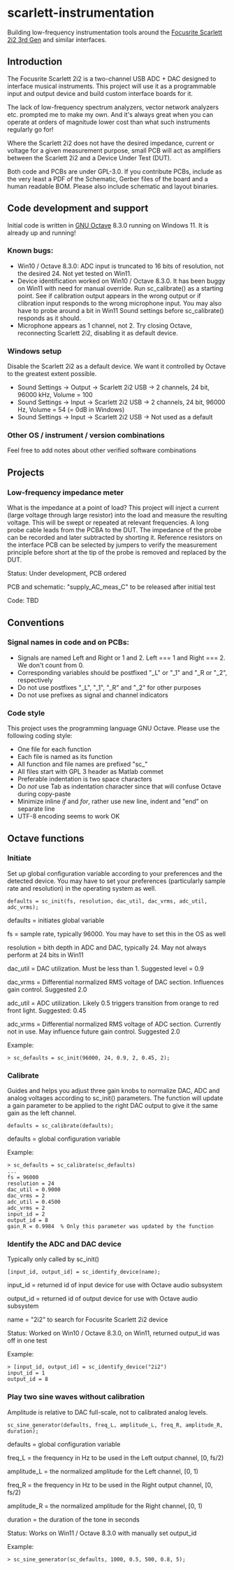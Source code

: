 # scarlett-instrumentation
Building low-frequency instrumentation tools around the [Focusrite Scarlett 2i2 3rd Gen](https://focusrite.com/products/scarlett-2i2-3rd-gen) and similar interfaces. 

## Introduction
The Focusrite Scarlett 2i2 is a two-channel USB ADC + DAC designed to interface musical instruments. This project will use it as a programmable input and output device and build custom interface boards for it.

The lack of low-frequency spectrum analyzers, vector network analyzers etc. prompted me to make my own. And it's always great when you can operate at orders of magnitude lower cost than what such instruments regularly go for!

Where the Scarlett 2i2 does not have the desired impedance, current or voltage for a given measurement purpose, small PCB will act as amplifiers between the Scarlett 2i2 and a Device Under Test (DUT). 

Both code and PCBs are under GPL-3.0. If you contribute PCBs, include as the very least a PDF of the Schematic, Gerber files of the board and a human readable BOM. Please also include schematic and layout binaries.

## Code development and support
Initial code is written in [GNU Octave](https://octave.org) 8.3.0 running on Windows 11. It is already up and running! 

### Known bugs:
- Win10 / Octave 8.3.0: ADC input is truncated to 16 bits of resolution, not the desired 24. Not yet tested on Win11.
- Device identification worked on Win10 / Octave 8.3.0. It has been buggy on Win11 with need for manual override.
  Run sc_calibrate() as a starting point. See if calibration output appears in the wrong output or if clibration 
  input responds to the wrong microphone input. You may also have to probe around a bit in Win11 Sound settings
  before sc_calibrate() responds as it should.
- Microphone appears as 1 channel, not 2. Try closing Octave, reconnecting Scarlett 2i2, disabling it as default device.

### Windows setup
Disable the Scarlett 2i2 as a default device. We want it controlled by Octave to the greatest extent possible.
- Sound Settings -> Output -> Scarlett 2i2 USB -> 2 channels, 24 bit, 96000 kHz, Volume = 100
- Sound Settings -> Input -> Scarlett 2i2 USB -> 2 channels, 24 bit, 96000 Hz, Volume = 54 (= 0dB in Windows)
- Sound Settings -> Input -> Scarlett 2i2 USB -> Not used as a default

### Other OS / instrument / version combinations
Feel free to add notes about other verified software combinations

## Projects

### Low-frequency impedance meter
What is the impedance at a point of load? This project will inject a current (large voltage through large resistor) into the load and measure the resulting voltage. This will be swept or repeated at relevant frequencies. A long probe cable leads from the PCBA to the DUT. The impedance of the probe can be recorded and later subtracted by shorting it. Reference resistors on the interface PCB can be selected by jumpers to verify the measurement principle before short at the tip of the probe is removed and replaced by the DUT. 

Status: Under development, PCB ordered

PCB and schematic: "supply_AC_meas_C" to be released after initial test

Code: TBD

## Conventions
### Signal names in code and on PCBs:
- Signals are named Left and Right or 1 and 2. Left === 1 and Right === 2. We don't count from 0.
- Corresponding variables should be postfixed "_L" or "_1" and "_R or "_2", respectively
- Do not use postfixes "_L", "_1", "_R" and "_2" for other purposes
- Do not use prefixes as signal and channel indicators

### Code style
This project uses the programming language GNU Octave. Please use the following coding style:
- One file for each function
- Each file is named as its function
- All function and file names are prefixed "sc_"
- All files start with GPL 3 header as Matlab commet
- Preferable indentation is two space characters
- Do *not* use Tab as indentation character since that will confuse Octave during copy-paste
- Minimize inline *if* and *for*, rather use new line, indent and "end" on separate line
- UTF-8 encoding seems to work OK

## Octave functions

### Initiate
Set up global configuration variable according to your preferences and the detected device. You may have to set your preferences (particularly sample rate and resolution) in the operating system as well. 
```
defaults = sc_init(fs, resolution, dac_util, dac_vrms, adc_util, adc_vrms);
```
defaults = initiates global variable

fs = sample rate, typically 96000. You may have to set this in the OS as well

resolution = bith depth in ADC and DAC, typically 24. May not always perform at 24 bits in Win11

dac_util = DAC utilization. Must be less than 1. Suggested level = 0.9

dac_vrms = Differential normalized RMS voltage of DAC section. Influences gain control. Suggested 2.0

adc_util = ADC utilization. Likely 0.5 triggers transition from orange to red front light. Suggested: 0.45

adc_vrms = Differential normalized RMS voltage of ADC section. Currently not in use. May influence future gain control. Suggested 2.0

Example:
```
> sc_defaults = sc_init(96000, 24, 0.9, 2, 0.45, 2);
```

### Calibrate
Guides and helps you adjust three gain knobs to normalize DAC, ADC and analog voltages according to sc_init() parameters. The function will update a gain parameter to be applied to the right DAC output to give it the same gain as the left channel.
```
defaults = sc_calibrate(defaults);
```
defaults = global configuration variable

Example:
```
> sc_defaults = sc_calibrate(sc_defaults)
...
fs = 96000
resolution = 24
dac_util = 0.9000
dac_vrms = 2
adc_util = 0.4500
adc_vrms = 2
input_id = 2
output_id = 8
gain_R = 0.9984  % Only this parameter was updated by the function
```

### Identify the ADC and DAC device
Typically only called by sc_init()
```
[input_id, output_id] = sc_identify_device(name);
```
input_id = returned id of input device for use with Octave audio subsystem

output_id = returned id of output device for use with Octave audio subsystem

name = "2i2" to search for Focusrite Scarlett 2i2 device

Status: Worked on Win10 / Octave 8.3.0, on Win11, returned output_id was off in one test

Example:
```
> [input_id, output_id] = sc_identify_device("2i2")
input_id = 1
output_id = 8
```

### Play two sine waves without calibration
Amplitude is relative to DAC full-scale, not to calibrated analog levels.
```
sc_sine_generator(defaults, freq_L, amplitude_L, freq_R, amplitude_R, duration);
```
defaults = global configuration variable

freq_L = the frequency in Hz to be used in the Left output channel, [0, fs/2)

amplitude_L = the normalized amplitude for the Left channel, [0, 1)

freq_R = the frequency in Hz to be used in the Right output channel, [0, fs/2)

amplitude_R = the normalized amplitude for the Right channel, [0, 1)

duration = the duration of the tone in seconds

Status: Works on Win11 / Octave 8.3.0 with manually set output_id

Example:
```
> sc_sine_generator(sc_defaults, 1000, 0.5, 500, 0.8, 5);
```

 

